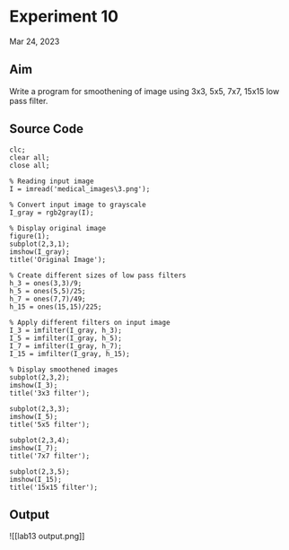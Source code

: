 # Experiment 10
Mar 24, 2023

## Aim
Write a program for smoothening of image using 3x3, 5x5, 7x7, 15x15 low pass filter.

## Source Code
```
clc;
clear all;
close all;

% Reading input image
I = imread('medical_images\3.png');

% Convert input image to grayscale
I_gray = rgb2gray(I);

% Display original image
figure(1);
subplot(2,3,1);
imshow(I_gray);
title('Original Image');

% Create different sizes of low pass filters
h_3 = ones(3,3)/9;
h_5 = ones(5,5)/25;
h_7 = ones(7,7)/49;
h_15 = ones(15,15)/225;

% Apply different filters on input image
I_3 = imfilter(I_gray, h_3);
I_5 = imfilter(I_gray, h_5);
I_7 = imfilter(I_gray, h_7);
I_15 = imfilter(I_gray, h_15);

% Display smoothened images
subplot(2,3,2);
imshow(I_3);
title('3x3 filter');

subplot(2,3,3);
imshow(I_5);
title('5x5 filter');

subplot(2,3,4);
imshow(I_7);
title('7x7 filter');

subplot(2,3,5);
imshow(I_15);
title('15x15 filter');
```

## Output
<span class="centerImg">![[lab13 output.png]]</span>
